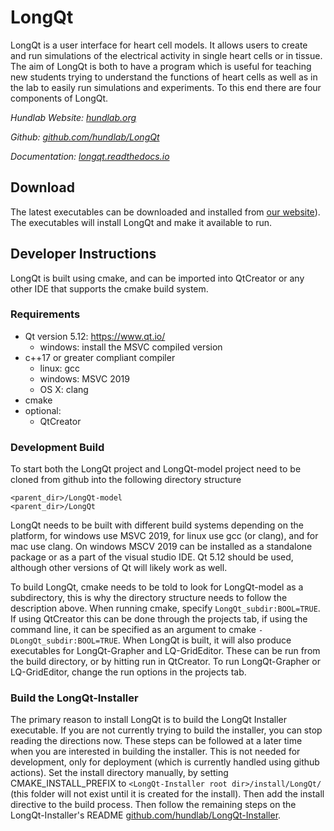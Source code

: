# LongQt

LongQt is a user interface for heart cell models. It allows users to create and run
simulations of the electrical activity in single heart cells or in tissue. The aim of
LongQt is both to have a program which is useful for teaching new students trying to
understand the functions of heart cells as well as in the lab to easily run simulations
and experiments. To this end there are four components of LongQt.

*Hundlab Website: [hundlab.org](http://hundlab.org/)*

*Github: [github.com/hundlab/LongQt](https://github.com/hundlab/LongQt)*

*Documentation: [longqt.readthedocs.io](http://longqt.readthedocs.io)*

## Download

The latest executables can be downloaded and installed from
[our website](http://hundlab.org/)). The executables will
install LongQt and make it available to run.

## Developer Instructions

LongQt is built using cmake, and can be imported into QtCreator or any other IDE that
supports the cmake build system.

### Requirements

- Qt version 5.12:  https://www.qt.io/
  - windows: install the MSVC compiled version
- c++17 or greater compliant compiler
  - linux:      gcc
  - windows:    MSVC 2019
  - OS X:       clang
- cmake
- optional:
  - QtCreator

### Development Build

To start both the LongQt project and LongQt-model project need to be cloned from github into
the following directory structure

```
<parent_dir>/LongQt-model
<parent_dir>/LongQt
```

LongQt needs to be built with different build systems depending on the platform, for windows use MSVC 2019,
for linux use gcc (or clang), and for mac use clang. On windows MSCV 2019 can be installed as
a standalone package or as a part of the visual studio IDE. Qt 5.12 should be used, although
other versions of Qt will likely work as well.

To build LongQt, cmake needs to be told to look for LongQt-model as a subdirectory, this is why
the directory structure needs to follow the description above. When running cmake, specify
`LongQt_subdir:BOOL=TRUE`. If using QtCreator this can be done through the projects tab, if using
the command line, it can be specified as an argument to cmake `-DLongQt_subdir:BOOL=TRUE`.
When LongQt is built, it will also produce executables for LongQt-Grapher and LQ-GridEditor.
These can be run from the build directory, or by hitting run in QtCreator. To run
LongQt-Grapher or LQ-GridEditor, change the run options in the projects tab.

### Build the LongQt-Installer

 The primary reason to install LongQt is to
build the LongQt Installer executable. If you are not currently trying to build the installer,
you can stop reading the directions now. These steps can be followed at a later time
when you are interested in building the installer. This is not needed for development,
only for deployment (which is currently handled using github actions). Set the install directory
manually, by setting CMAKE_INSTALL_PREFIX to `<LongQt-Installer root dir>/install/LongQt/`
(this folder will not exist until it is created for the install). Then add the install
directive to the build process. Then follow the remaining steps on the LongQt-Installer's README
[github.com/hundlab/LongQt-Installer](https://github.com/hundlab/LongQt-Installer).

